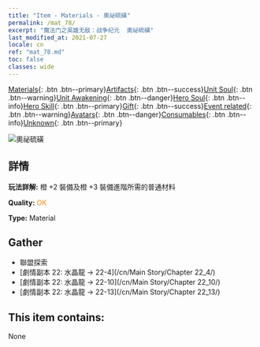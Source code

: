 ```yaml
---
title: "Item - Materials - 奧祕硫磺"
permalink: /mat_78/
excerpt: "魔法门之英雄无敌：战争纪元  奧祕硫磺"
last_modified_at: 2021-07-27
locale: cn
ref: "mat_78.md"
toc: false
classes: wide
---
```

 [Materials](/ItemsCN/){: .btn .btn--primary}[Artifacts](/ItemsCN/Artifacts/){: .btn .btn--success}[Unit Soul](/ItemsCN/UnitSoul/){: .btn .btn--warning}[Unit Awakening](/ItemsCN/UnitAwakening/){: .btn .btn--danger}[Hero Soul](/ItemsCN/HeroSoul/){: .btn .btn--info}[Hero Skill](/ItemsCN/HeroSkill/){: .btn .btn--primary}[Gift](/ItemsCN/Gift/){: .btn .btn--success}[Event related](/ItemsCN/Events/){: .btn .btn--warning}[Avatars](/ItemsCN/Avatars/){: .btn .btn--danger}[Consumables](/ItemsCN/Consumables/){: .btn .btn--info}[Unknown](/ItemsCN/Unknown/){: .btn .btn--primary}

 ![奧祕硫磺](/images/t/i_cailiao_liuhuang3.png)

## 詳情
 **玩法詳解:** 橙 +2 裝備及橙 +3 裝備進階所需的普通材料

 **Quality:** <span style="color: #FF8C00">OK</span>

 **Type:** Material

## Gather

*    聯盟探索 
*    [劇情副本 22: 水晶龍 -> 22-4](/cn/Main Story/Chapter 22_4/) 
*    [劇情副本 22: 水晶龍 -> 22-10](/cn/Main Story/Chapter 22_10/) 
*    [劇情副本 22: 水晶龍 -> 22-13](/cn/Main Story/Chapter 22_13/) 

## This item contains:

  None


